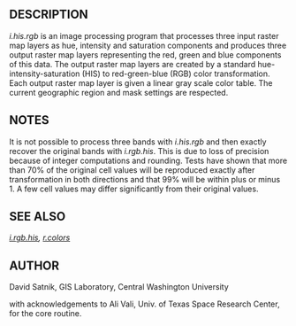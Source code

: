 ## DESCRIPTION

*i.his.rgb* is an image processing program that processes three input
raster map layers as hue, intensity and saturation components and
produces three output raster map layers representing the red, green and
blue components of this data. The output raster map layers are created
by a standard hue-intensity-saturation (HIS) to red-green-blue (RGB)
color transformation. Each output raster map layer is given a linear
gray scale color table. The current geographic region and mask settings
are respected.

## NOTES

It is not possible to process three bands with *i.his.rgb* and then
exactly recover the original bands with *i.rgb.his*. This is due to loss
of precision because of integer computations and rounding. Tests have
shown that more than 70% of the original cell values will be reproduced
exactly after transformation in both directions and that 99% will be
within plus or minus 1. A few cell values may differ significantly from
their original values.

## SEE ALSO

*[i.rgb.his](i.rgb.his.html), [r.colors](r.colors.html)*

## AUTHOR

David Satnik, GIS Laboratory, Central Washington University

with acknowledgements to Ali Vali, Univ. of Texas Space Research Center,
for the core routine.
